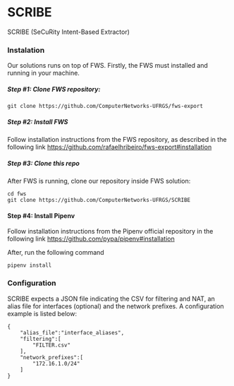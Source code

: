 # SCRIBE
SCRIBE (SeCuRity Intent-Based Extractor)

### Instalation

Our solutions runs on top of FWS. Firstly, the FWS must installed and running in your machine. 

##### Step #1: Clone FWS repository:

    git clone https://github.com/ComputerNetworks-UFRGS/fws-export

##### Step #2: Install FWS

Follow installation instructions from the FWS repository, as described in the following link
https://github.com/rafaelhribeiro/fws-export#installation

##### Step #3: Clone this repo

After FWS is running, clone our repository inside FWS solution:

    cd fws
    git clone https://github.com/ComputerNetworks-UFRGS/SCRIBE
    
#### Step #4: Install Pipenv

Follow installation instructions from the Pipenv official repository in the following link https://github.com/pypa/pipenv#installation

After, run the following command

    pipenv install

### Configuration

SCRIBE expects a JSON file indicating the CSV for filtering and NAT, an alias file for interfaces (optional) and the network prefixes. A configuration example is listed below:

    {
        "alias_file":"interface_aliases",
        "filtering":[
            "FILTER.csv"
        ],
        "network_prefixes":[
            "172.16.1.0/24"
        ]
    }

   
